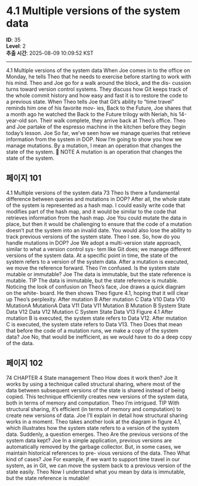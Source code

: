 # 4.1 Multiple versions of the system data

**ID**: 35  
**Level**: 2  
**추출 시간**: 2025-08-09 10:09:52 KST

---

4.1 Multiple versions of the system data
When Joe comes in to the office on Monday, he tells Theo that he needs to exercise before
starting to work with his mind. Theo and Joe go for a walk around the block, and the dis-
cussion turns toward version control systems. They discuss how Git keeps track of the
whole commit history and how easy and fast it is to restore the code to a previous state.
When Theo tells Joe that Git’s ability to “time travel” reminds him one of his favorite mov-
ies, Back to the Future, Joe shares that a month ago he watched the Back to the Future trilogy
with Neriah, his 14-year-old son.
Their walk complete, they arrive back at Theo’s office. Theo and Joe partake of the
espresso machine in the kitchen before they begin today’s lesson.
Joe So far, we’ve seen how we manage queries that retrieve information from the
system in DOP. Now I’m going to show you how we manage mutations. By a
mutation, I mean an operation that changes the state of the system.
 NOTE A mutation is an operation that changes the state of the system.

## 페이지 101

4.1 Multiple versions of the system data 73
Theo Is there a fundamental difference between queries and mutations in DOP?
After all, the whole state of the system is represented as a hash map. I could
easily write code that modifies part of the hash map, and it would be similar to
the code that retrieves information from the hash map.
Joe You could mutate the data in place, but then it would be challenging to ensure
that the code of a mutation doesn’t put the system into an invalid date. You
would also lose the ability to track previous versions of the system state.
Theo I see. So, how do you handle mutations in DOP?
Joe We adopt a multi-version state approach, similar to what a version control sys-
tem like Git does; we manage different versions of the system data. At a specific
point in time, the state of the system refers to a version of the system data. After
a mutation is executed, we move the reference forward.
Theo I’m confused. Is the system state mutable or immutable?
Joe The data is immutable, but the state reference is mutable.
TIP The data is immutable, but the state reference is mutable.
Noticing the look of confusion on Theo’s face, Joe draws a quick diagram on the white-
board. He then shows Theo figure 4.1, hoping that it will clear up Theo’s perplexity.
After mutation B After mutation C
Data V10 Data V10
MutationA MutationA
Data V11 Data V11
Mutation B Mutation B
System State Data V12 Data V12
Mutation C
System State Data V13
Figure 4.1 After mutation B is executed, the system state refers to Data V12. After
mutation C is executed, the system state refers to Data V13.
Theo Does that mean that before the code of a mutation runs, we make a copy of the
system data?
Joe No, that would be inefficient, as we would have to do a deep copy of the data.

## 페이지 102

74 CHAPTER 4 State management
Theo How does it work then?
Joe It works by using a technique called structural sharing, where most of the data
between subsequent versions of the state is shared instead of being copied.
This technique efficiently creates new versions of the system data, both in
terms of memory and computation.
Theo I’m intrigued.
TIP With structural sharing, it’s efficient (in terms of memory and computation) to
create new versions of data.
Joe I’ll explain in detail how structural sharing works in a moment.
Theo takes another look at the diagram in figure 4.1, which illustrates how the system state
refers to a version of the system data. Suddenly, a question emerges.
Theo Are the previous versions of the system data kept?
Joe In a simple application, previous versions are automatically removed by the
garbage collector. But, in some cases, we maintain historical references to pre-
vious versions of the data.
Theo What kind of cases?
Joe For example, if we want to support time travel in our system, as in Git, we can
move the system back to a previous version of the state easily.
Theo Now I understand what you mean by data is immutable, but the state reference
is mutable!
